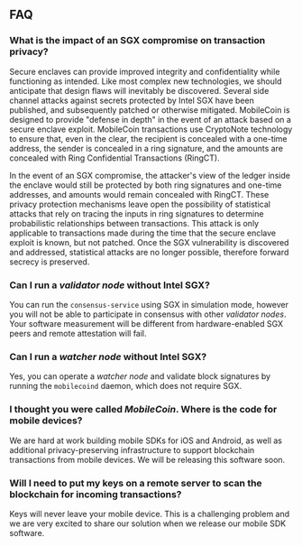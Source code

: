 ## FAQ

### What is the impact of an SGX compromise on transaction privacy?

Secure enclaves can provide improved integrity and confidentiality while functioning as intended. Like most complex new technologies, we should anticipate that design flaws will inevitably be discovered. Several side channel attacks against secrets protected by Intel SGX have been published, and subsequently patched or otherwise mitigated. MobileCoin is designed to provide "defense in depth" in the event of an attack based on a secure enclave exploit. MobileCoin transactions use CryptoNote technology to ensure that, even in the clear, the recipient is concealed with a one-time address, the sender is concealed in a ring signature, and the amounts are concealed with Ring Confidential Transactions (RingCT).

In the event of an SGX compromise, the attacker's view of the ledger inside the enclave would still be protected by both ring signatures and one-time addresses, and amounts would remain concealed with RingCT. These privacy protection mechanisms leave open the possibility of statistical attacks that rely on tracing the inputs in ring signatures to determine probabilistic relationships between transactions. This attack is only applicable to transactions made during the time that the secure enclave exploit is known, but not patched. Once the SGX vulnerability is discovered and addressed, statistical attacks are no longer possible, therefore forward secrecy is preserved.

### Can I run a *validator node* without Intel SGX?

You can run the `consensus-service` using SGX in simulation mode, however you will not be able to participate in consensus with other *validator nodes*. Your software measurement will be different from hardware-enabled SGX peers and remote attestation will fail.

### Can I run a *watcher node* without Intel SGX?

Yes, you can operate a *watcher node* and validate block signatures by running the `mobilecoind` daemon, which does not require SGX.

### I thought you were called *MobileCoin*. Where is the code for mobile devices?

We are hard at work building mobile SDKs for iOS and Android, as well as additional privacy-preserving infrastructure to support blockchain transactions from mobile devices. We will be releasing this software soon.

### Will I need to put my keys on a remote server to scan the blockchain for incoming transactions?

Keys will never leave your mobile device. This is a challenging problem and we are very excited to share our solution when we release our mobile SDK software.
